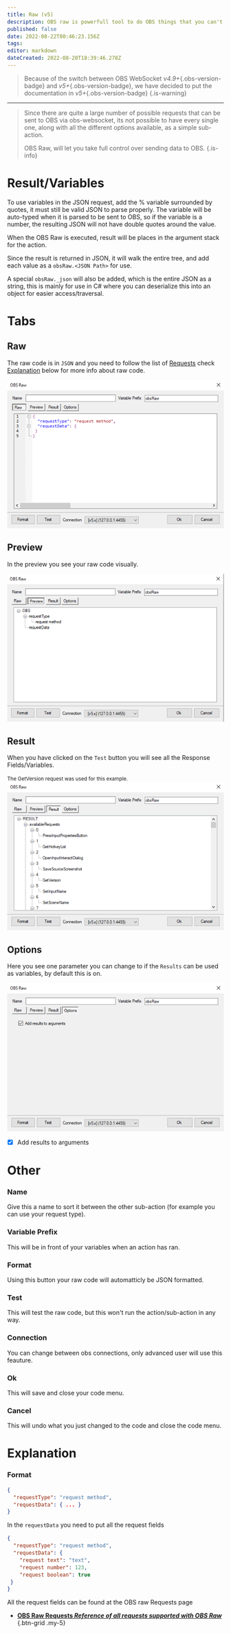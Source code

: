 ```yaml
---
title: Raw (v5)
description: OBS raw is powerfull tool to do OBS things that you can't do in regular sub-actions.
published: false
date: 2022-08-22T00:46:23.156Z
tags: 
editor: markdown
dateCreated: 2022-08-20T18:39:46.278Z
---
```


> Because of the switch between OBS WebSocket *v4.9+*{.obs-version-badge} and *v5+*{.obs-version-badge}, we have decided to put the documentation in *v5+*{.obs-version-badge}
{.is-warning}
---
> Since there are quite a large number of possible requests that can be sent to OBS via obs-websocket, its not possible to have every single one, along with all the different options available, as a simple sub-action.
>
> OBS Raw, will let you take full control over sending data to OBS.
{.is-info}
# Result/Variables
To use variables in the JSON request, add the % variable surrounded by quotes, it must still be valid JSON to parse properly.  The variable will be auto-typed when it is parsed to be sent to OBS, so if the variable is a number, the resulting JSON will not have double quotes around the value.

When the OBS Raw is executed, result will be places in the argument stack for the action.

Since the result is returned in JSON, it will walk the entire tree, and add each value as a `obsRaw.<JSON Path>` for use.

A special `obsRaw._json` will also be added, which is the entire JSON as a string, this is mainly for use in C# where you can deserialize this into an object for easier access/traversal.

# Tabs
## Raw
The raw code is in `JSON` and you need to follow the list of [Requests](/en/Broadcasters/OBS/Requests) check [Explanation](#explanation) below for more info about raw code.

![obsraw-menu-raw-default.png](/broadcasters/obs/raw/raw/obsraw-menu-raw-default.png)

## Preview
In the preview you see your raw code visually.

![obsraw-menu-preview.png](/broadcasters/obs/raw/preview/obsraw-menu-preview.png)
## Result
When you have clicked on the `Test` button you will see all the Response Fields/Variables.

<small>The GetVersion request was used for this example.</small>
![obsraw-menu-result-request-getversion.png](/broadcasters/obs/raw/result/obsraw-menu-result-request-getversion.png)
## Options
Here you see one parameter you can change to if the `Results` can be used as variables, by default this is on.

![obsraw-menu-options.png](/broadcasters/obs/raw/options/obsraw-menu-options.png)
- [x] Add results to arguments

# Other
### Name
Give this a name to sort it between the other sub-action (for example you can use your request type).

### Variable Prefix
This will be in front of your variables when an action has ran.

### Format
Using this button your raw code will automatticly be JSON formatted.

### Test
This will test the raw code, but this won't run the action/sub-action in any way.

### Connection
You can change between obs connections, only advanced user will use this feauture.

### Ok
This will save and close your code menu.

### Cancel
This will undo what you just changed to the code and close the code menu.


# Explanation
### Format
```json
{
  "requestType": "request method",
  "requestData": { ... }
}
```
In the `requestData` you need to put all the request fields
```json
{
  "requestType": "request method",
  "requestData": { 
    "request text": "text",
    "request number": 123,
    "request boolean": true
 }
}
```
All the request fields can be found at the OBS raw Requests page
- [<i class="mdi mdi-frequently-asked-questions text--obs"></i>**OBS Raw Requests *Reference of all requests supported with OBS Raw***](/en/Broadcasters/OBS/Requests)
{.btn-grid .my-5}